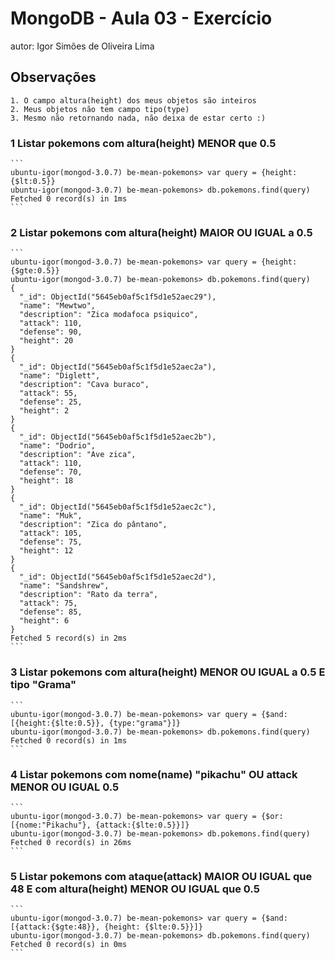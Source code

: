 # MongoDB - Aula 03 - Exercício

autor: Igor Simões de Oliveira Lima

## Observações
   ```
   1. O campo altura(height) dos meus objetos são inteiros
   2. Meus objetos não tem campo tipo(type)
   3. Mesmo não retornando nada, não deixa de estar certo :)

   ```

### 1 Listar pokemons com altura(height) MENOR que 0.5
    ```
    ubuntu-igor(mongod-3.0.7) be-mean-pokemons> var query = {height:{$lt:0.5}}
    ubuntu-igor(mongod-3.0.7) be-mean-pokemons> db.pokemons.find(query)
    Fetched 0 record(s) in 1ms
    ```
### 2 Listar pokemons com altura(height) MAIOR OU IGUAL a 0.5
    ```
    ubuntu-igor(mongod-3.0.7) be-mean-pokemons> var query = {height:{$gte:0.5}}
    ubuntu-igor(mongod-3.0.7) be-mean-pokemons> db.pokemons.find(query)
    {
      "_id": ObjectId("5645eb0af5c1f5d1e52aec29"),
      "name": "Mewtwo",
      "description": "Zica modafoca psiquico",
      "attack": 110,
      "defense": 90,
      "height": 20
    }
    {
      "_id": ObjectId("5645eb0af5c1f5d1e52aec2a"),
      "name": "Diglett",
      "description": "Cava buraco",
      "attack": 55,
      "defense": 25,
      "height": 2
    }
    {
      "_id": ObjectId("5645eb0af5c1f5d1e52aec2b"),
      "name": "Dodrio",
      "description": "Ave zica",
      "attack": 110,
      "defense": 70,
      "height": 18
    }
    {
      "_id": ObjectId("5645eb0af5c1f5d1e52aec2c"),
      "name": "Muk",
      "description": "Zica do pântano",
      "attack": 105,
      "defense": 75,
      "height": 12
    }
    {
      "_id": ObjectId("5645eb0af5c1f5d1e52aec2d"),
      "name": "Sandshrew",
      "description": "Rato da terra",
      "attack": 75,
      "defense": 85,
      "height": 6
    }
    Fetched 5 record(s) in 2ms
    ```

### 3 Listar pokemons com altura(height) MENOR OU IGUAL a 0.5 E tipo "Grama"
    ```
    ubuntu-igor(mongod-3.0.7) be-mean-pokemons> var query = {$and:[{height:{$lte:0.5}}, {type:"grama"}]}
    ubuntu-igor(mongod-3.0.7) be-mean-pokemons> db.pokemons.find(query)
    Fetched 0 record(s) in 1ms
    ```

### 4 Listar pokemons com nome(name) "pikachu" OU attack MENOR OU IGUAL 0.5
    ```
    ubuntu-igor(mongod-3.0.7) be-mean-pokemons> var query = {$or:[{nome:"Pikachu"}, {attack:{$lte:0.5}}]}
    ubuntu-igor(mongod-3.0.7) be-mean-pokemons> db.pokemons.find(query)
    Fetched 0 record(s) in 26ms
    ```

### 5 Listar pokemons com ataque(attack) MAIOR OU IGUAL que 48 E com altura(height) MENOR OU IGUAL que 0.5
    ```
    ubuntu-igor(mongod-3.0.7) be-mean-pokemons> var query = {$and:[{attack:{$gte:48}}, {height: {$lte:0.5}}]}
    ubuntu-igor(mongod-3.0.7) be-mean-pokemons> db.pokemons.find(query)
    Fetched 0 record(s) in 0ms
    ```
